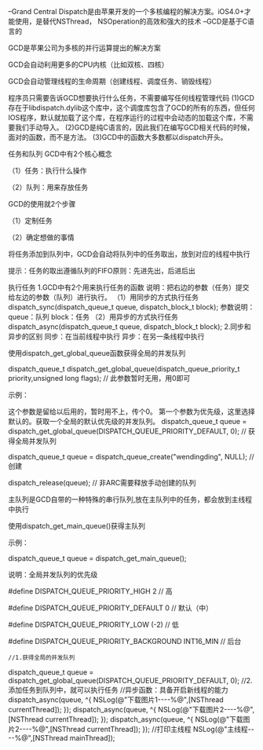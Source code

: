 –Grand Central Dispatch是由苹果开发的一个多核编程的解决方案。iOS4.0+才能使用，是替代NSThread， NSOperation的高效和强大的技术
–GCD是基于C语言的

GCD是苹果公司为多核的并行运算提出的解决方案

GCD会自动利用更多的CPU内核（比如双核、四核）

GCD会自动管理线程的生命周期（创建线程、调度任务、销毁线程）

程序员只需要告诉GCD想要执行什么任务，不需要编写任何线程管理代码
(1)GCD存在于libdispatch.dylib这个库中，这个调度库包含了GCD的所有的东西，但任何IOS程序，默认就加载了这个库，在程序运行的过程中会动态的加载这个库，不需要我们手动导入。
(2)GCD是纯C语言的，因此我们在编写GCD相关代码的时候，面对的函数，而不是方法。
(3)GCD中的函数大多数都以dispatch开头。


任务和队列
GCD中有2个核心概念

（1）任务：执行什么操作

（2）队列：用来存放任务

 

GCD的使用就2个步骤

（1）定制任务

（2）确定想做的事情

 

将任务添加到队列中，GCD会自动将队列中的任务取出，放到对应的线程中执行

提示：任务的取出遵循队列的FIFO原则：先进先出，后进后出




执行任务
1.GCD中有2个用来执行任务的函数
说明：把右边的参数（任务）提交给左边的参数（队列）进行执行。
（1）用同步的方式执行任务 dispatch_sync(dispatch_queue_t queue, dispatch_block_t block);
参数说明：
queue：队列
block：任务
（2）用异步的方式执行任务 dispatch_async(dispatch_queue_t queue, dispatch_block_t block);
2.同步和异步的区别
同步：在当前线程中执行
异步：在另一条线程中执行


使用dispatch_get_global_queue函数获得全局的并发队列

dispatch_queue_t dispatch_get_global_queue(dispatch_queue_priority_t priority,unsigned long flags); // 此参数暂时无用，用0即可

示例：

这个参数是留给以后用的，暂时用不上，传个0。
第一个参数为优先级，这里选择默认的。获取一个全局的默认优先级的并发队列。
dispatch_queue_t queue = dispatch_get_global_queue(DISPATCH_QUEUE_PRIORITY_DEFAULT, 0); // 获得全局并发队列


dispatch_queue_t queue = dispatch_queue_create("wendingding", NULL); // 创建

dispatch_release(queue); // 非ARC需要释放手动创建的队列



主队列是GCD自带的一种特殊的串行队列,放在主队列中的任务，都会放到主线程中执行

使用dispatch_get_main_queue()获得主队列

示例：

dispatch_queue_t queue = dispatch_get_main_queue();

说明：全局并发队列的优先级

#define DISPATCH_QUEUE_PRIORITY_HIGH 2 // 高

#define DISPATCH_QUEUE_PRIORITY_DEFAULT 0 // 默认（中）

#define DISPATCH_QUEUE_PRIORITY_LOW (-2) // 低

#define DISPATCH_QUEUE_PRIORITY_BACKGROUND INT16_MIN // 后台


    //1.获得全局的并发队列
   dispatch_queue_t queue =  dispatch_get_global_queue(DISPATCH_QUEUE_PRIORITY_DEFAULT, 0);
    //2.添加任务到队列中，就可以执行任务
    //异步函数：具备开启新线程的能力
    dispatch_async(queue, ^{
        NSLog(@"下载图片1----%@",[NSThread currentThread]);
    });
    dispatch_async(queue, ^{
        NSLog(@"下载图片2----%@",[NSThread currentThread]);
    });
    dispatch_async(queue, ^{
        NSLog(@"下载图片2----%@",[NSThread currentThread]);
    });
//打印主线程
    NSLog(@"主线程----%@",[NSThread mainThread]);
    